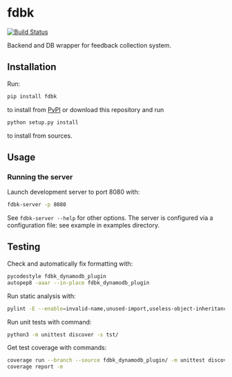 # fdbk

[![Build Status](https://travis-ci.org/kangasta/fdbk.svg?branch=master)](https://travis-ci.org/kangasta/fdbk)

Backend and DB wrapper for feedback collection system.

## Installation

Run:

```bash
pip install fdbk
```

to install from [PyPI](https://pypi.org/project/fdbk/) or download this repository and run

```bash
python setup.py install
```

to install from sources.

## Usage

### Running the server

Launch development server to port 8080 with:

```bash
fdbk-server -p 8080
```

See `fdbk-server --help` for other options. The server is configured via a configuration file: see example in examples directory.

## Testing

Check and automatically fix formatting with:

```bash
pycodestyle fdbk_dynamodb_plugin
autopep8 -aaar --in-place fdbk_dynamodb_plugin
```

Run static analysis with:

```bash
pylint -E --enable=invalid-name,unused-import,useless-object-inheritance fdbk_dynamodb_plugin
```

Run unit tests with command:

```bash
python3 -m unittest discover -s tst/
```

Get test coverage with commands:

```bash
coverage run --branch --source fdbk_dynamodb_plugin/ -m unittest discover -s tst/
coverage report -m
```
